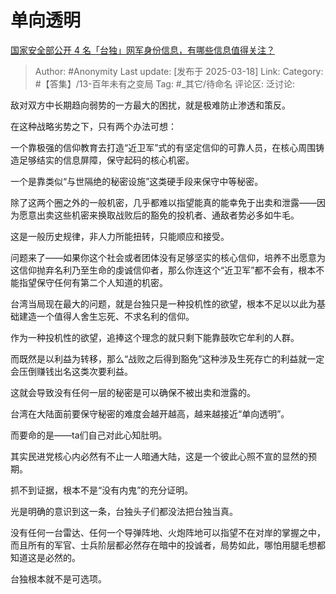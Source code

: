 # 单向透明
[国家安全部公开 4 名「台独」网军身份信息，有哪些信息值得关注？](https://www.zhihu.com/question/15152135985/answer/126693506492)

> Author: #Anonymity
> Last update: [发布于 2025-03-18]
> Link:
> Category: #【答集】/13-百年未有之变局 
> Tag: #_其它/待命名 
> 评论区:
> 泛讨论:

敌对双方中长期趋向弱势的一方最大的困扰，就是极难防止渗透和策反。

在这种战略劣势之下，只有两个办法可想：

一个靠极强的信仰教育去打造“近卫军”式的有坚定信仰的可靠人员，在核心周围铸造足够结实的信息屏障，保守起码的核心机密。

一个是靠类似“与世隔绝的秘密设施”这类硬手段来保守中等秘密。

除了这两个圈之外的一般机密，几乎都难以指望能真的能幸免于出卖和泄露——因为愿意出卖这些机密来换取战败后的豁免的投机者、通敌者势必多如牛毛。

这是一般历史规律，非人力所能扭转，只能顺应和接受。

问题来了——如果你这个社会或者团体没有足够坚实的核心信仰，培养不出愿意为这信仰抛弃名利乃至生命的虔诚信仰者，那么你连这个“近卫军”都不会有，根本不能指望保守任何有第二个人知道的机密。

台湾当局现在最大的问题，就是台独只是一种投机性的欲望，根本不足以以此为基础建造一个值得人舍生忘死、不求名利的信仰。

作为一种投机性的欲望，追捧这个理念的就只剩下能靠鼓吹它牟利的人群。

而既然是以利益为转移，那么“战败之后得到豁免”这种涉及生死存亡的利益就一定会压倒赚钱出名这类次要利益。

这就会导致没有任何一层的秘密是可以确保不被出卖和泄露的。

台湾在大陆面前要保守秘密的难度会越开越高，越来越接近“单向透明”。

而要命的是——ta们自己对此心知肚明。

其实民进党核心内必然有不止一人暗通大陆，这是一个彼此心照不宣的显然的预期。

抓不到证据，根本不是“没有内鬼”的充分证明。

光是明确的意识到这一条，台独头子们都没法把台独当真。

没有任何一台雷达、任何一个导弹阵地、火炮阵地可以指望不在对岸的掌握之中，而且所有的军官、士兵阶层都必然存在暗中的投诚者，局势如此，哪怕用腿毛想都知道这是必然的。

台独根本就不是可选项。
